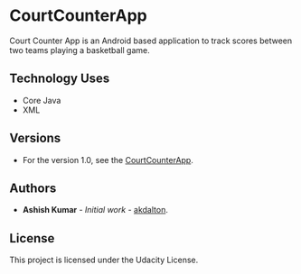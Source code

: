 # CourtCounterApp
Court Counter App is an Android based application to track scores between two teams playing a basketball game.

## Technology Uses 
* Core Java
* XML

## Versions
* For the version 1.0, see the [CourtCounterApp](https://github.com/akdalton/CourtCounterApp).

## Authors
* **Ashish Kumar** - *Initial work* - [akdalton](https://github.com/akdalton).

## License
This project is licensed under the Udacity License.
